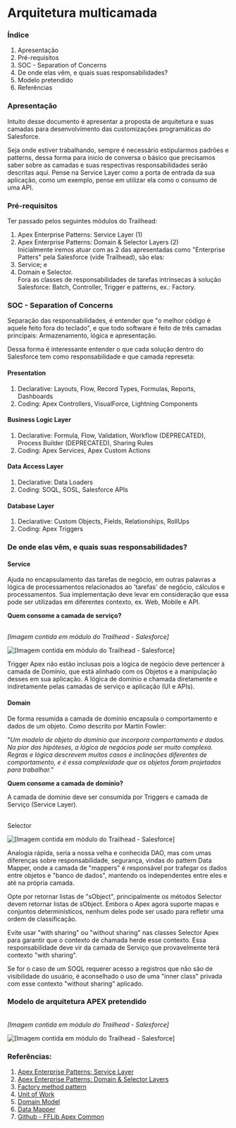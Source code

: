 # Arquitetura multicamada

### Índice

1. Apresentação
2. Pré-requisitos
3. SOC - Separation of Concerns
4. De onde elas vêm, e quais suas responsabilidades?
5. Modelo pretendido
6. Referências

### Apresentação

Intuito desse documento é apresentar a proposta de arquitetura e suas camadas para desenvolvimento das customizações programáticas do Salesforce.

Seja onde estiver trabalhando, sempre é necessário estipularmos padrões e patterns, dessa forma para inicio de conversa o básico que precisamos saber sobre as camadas e suas respectivas responsabilidades serão descritas aqui. Pense na Service Layer como a porta de entrada da sua aplicação, como um exemplo, pense em utilizar ela como o consumo de uma API.

### Pré-requisitos

Ter passado pelos seguintes módulos do Trailhead:

1. Apex Enterprise Patterns: Service Layer (1)
2. Apex Enterprise Patterns: Domain & Selector Layers (2)\
   Inicialmente iremos atuar com as 2 das apresentadas como "Enterprise Patters" pela Salesforce (vide Trailhead), são elas:
3. Service; e
4. Domain e Selector.\
   Fora as classes de responsabilidades de tarefas intrínsecas à solução Salesforce: Batch, Controller, Trigger e patterns, ex.: Factory.

### SOC - Separation of Concerns

Separação das responsabilidades, é entender que "o melhor código é aquele feito fora do teclado", e que todo software é feito de três camadas principais: Armazenamento, lógica e apresentação.

Dessa forma é interessante entender o que cada solução dentro do Salesforce tem como responsabilidade e que camada represeta:

#### Presentation

1. Declarative: Layouts, Flow, Record Types, Formulas, Reports, Dashboards
2. Coding: Apex Controllers, VisualForce, Lightning Components

#### Business Logic Layer

1. Declarative: Formula, Flow, Validation, Workflow (DEPRECATED), Process Builder (DEPRECATED), Sharing Rules
2. Coding: Apex Services, Apex Custom Actions

#### Data Access Layer

1. Declarative: Data Loaders
2. Coding: SOQL, SOSL, Salesforce APIs

#### Database Layer

1. Declarative: Custom Objects, Fields, Relationships, RollUps
2. Coding: Apex Triggers

### De onde elas vêm, e quais suas responsabilidades?

#### Service

Ajuda no encapsulamento das tarefas de negócio, em outras palavras a lógica de processamentos relacionados ao 'tarefas' de negócio, cálculos e processamentos. Sua implementação deve levar em consideração que essa pode ser utilizadas em diferentes contexto, ex. Web, Mobile e API.&#x20;

**Quem consome a camada de serviço?**

\
_\[Imagem contida em módulo do Trailhead - Salesforce]_

![\[Imagem contida em módulo do Trailhead - Salesforce\]](https://user-images.githubusercontent.com/15347353/152427835-e181eb50-a788-4421-a5b9-842458fd0e40.png)

Trigger Apex não estão inclusas pois a lógica de negócio deve pertencer à camada de Domínio, que está alinhado com os Objetos e a manipulação desses em sua aplicação. A lógica de domínio e chamada diretamente e indiretamente pelas camadas de serviço e aplicação (UI e APIs).

#### Domain

De forma resumida a camada de domínio encapsula o comportamento e dados de um objeto. Como descrito por Martin Fowler:

"_Um modelo de objeto do domínio que incorpora comportamento e dados. Na pior das hipóteses, a lógica de negócios pode ser muito complexa. Regras e lógica descrevem muitos casos e inclinações diferentes de comportamento, e é essa complexidade que os objetos foram projetados para trabalhar._"

**Quem consome a camada de domínio?**

A camada de domínio deve ser consumida por Triggers e camada de Serviço (Service Layer).

\
Selector

![\[Imagem contida em módulo do Trailhead - Salesforce\]](https://user-images.githubusercontent.com/15347353/152427943-207830e0-2b73-4d59-a0c6-9c86b1707895.png)

Analogia rápida, seria a nossa velha e conhecida DAO, mas com umas diferenças sobre responsabilidade, segurança, vindas do pattern Data Mapper, onde a camada de "mappers" é responsável por trafegar os dados entre objetos e "banco de dados", mantendo os independentes entre eles e até na própria camada.

Opte por retornar listas de "sObject", principalmente os métodos Selector devem retornar listas de sObject. Embora o Apex agora suporte mapas e conjuntos determinísticos, nenhum deles pode ser usado para refletir uma ordem de classificação.

Evite usar "with sharing" ou "without sharing" nas classes Selector Apex para garantir que o contexto de chamada herde esse contexto. Essa responsabilidade deve vir da camada de Serviço que provavelmente terá contexto "with sharing".

Se for o caso de um SOQL requerer acesso a registros que não são de visibilidade do usuário, é aconselhado o uso de uma "inner class" privada com esse contexto "without sharing" aplicado.

### Modelo de arquitetura APEX pretendido

\
_\[Imagem contida em módulo do Trailhead - Salesforce]_

![\[Imagem contida em módulo do Trailhead - Salesforce\]](https://user-images.githubusercontent.com/15347353/152428008-9f6f6f3e-47b0-4d9a-92d6-52d56b3c9f8c.png)

### Referências:

1. [Apex Enterprise Patterns: Service Layer](https://trailhead.salesforce.com/en/content/learn/modules/apex\_patterns\_sl)
2. [Apex Enterprise Patterns: Domain & Selector Layers](https://trailhead.salesforce.com/en/content/learn/modules/apex\_patterns\_ds)
3. [Factory method pattern](https://en.wikipedia.org/wiki/Factory\_method\_pattern)
4. [Unit of Work](https://martinfowler.com/eaaCatalog/unitOfWork.html)
5. [Domain Model](https://martinfowler.com/eaaCatalog/domainModel.html)
6. [Data Mapper](https://martinfowler.com/eaaCatalog/dataMapper.html)
7. [Github - FFLib Apex Common](https://github.com/apex-enterprise-patterns/fflib-apex-common)
